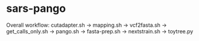 # sars-pango

Overall workflow: cutadapter.sh -> mapping.sh -> vcf2fasta.sh -> get_calls_only.sh -> pango.sh -> fasta-prep.sh -> nextstrain.sh -> toytree.py
